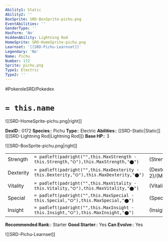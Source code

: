```yaml
---
Ability1: Static
Ability2: ''
BoxSprite: SRD-BoxSprite-pichu.png
EventAbilities: ''
GenderType: ''
HasForm: 'No'
HiddenAbility: Lightning Rod
HomeSprite: SRD-HomeSprite-pichu.png
Learnset: '[[SRD-Pichu-Learnset]]'
Legendary: 'No'
Name: Pichu
Number: 172
Sprite: pichu.png
Type1: Electric
Type2: ''
---
```


#PokeroleSRD/Pokedex

# `= this.name`

![[SRD-HomeSprite-pichu.png|right]]

**DexID**:: 0172
**Species**:: Pichu
**Type**:: Electric
**Abilities**:: [[SRD-Static|Static]] ([[SRD-Lightning Rod|Lightning Rod]])
**Base HP**:: 3

![[SRD-BoxSprite-pichu.png|right]]

|           |                                                                                        |                                          |
| --------- | -------------------------------------------------------------------------------------- | ---------------------------------------- |
| Strength  | `= padleft(padright("",this.MaxStrength - this.Strength,"⭘"),this.MaxStrength,"⬤")`    | (Strength::1)/(MaxStrength::3)   |
| Dexterity | `= padleft(padright("",this.MaxDexterity - this.Dexterity,"⭘"),this.MaxDexterity,"⬤")` | (Dexterity:: 2)/(MaxDexterity::4) |
| Vitality  | `= padleft(padright("",this.MaxVitality - this.Vitality,"⭘"),this.MaxVitality,"⬤")`    | (Vitality::1)/(MaxVitality::2)   |
| Special   | `= padleft(padright("",this.MaxSpecial - this.Special,"⭘"),this.MaxSpecial,"⬤")`       | (Special::1)/(MaxSpecial::3)     |
| Insight   | `= padleft(padright("",this.MaxInsight - this.Insight,"⭘"),this.MaxInsight,"⬤")`       | (Insight::1)/(MaxInsight::3)     |

**Recommended Rank**:: Starter
**Good Starter**:: Yes
**Can Evolve**:: Yes

![[SRD-Pichu-Learnset]]